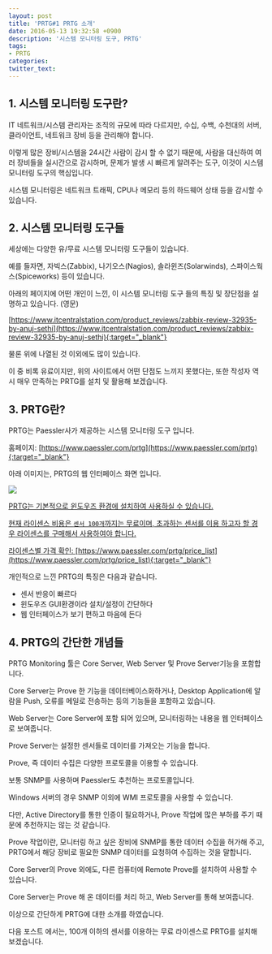 ```yaml
---
layout: post
title: 'PRTG#1 PRTG 소개'
date: 2016-05-13 19:32:58 +0900
description: '시스템 모니터링 도구, PRTG'
tags:
- PRTG
categories:
twitter_text:
---
```


## 1. 시스템 모니터링 도구란?

IT 네트워크/시스템 관리자는 조직의 규모에 따라 다르지만, 수십, 수백, 수천대의 서버, 클라이언트, 네트워크 장비 등을 관리해야 합니다.

이렇게 많은 장비/시스템을 24시간 사람이 감시 할 수 없기 때문에, 사람을 대신하여 여러 장비들을 실시간으로 감시하며, 문제가 발생 시 빠르게 알려주는 도구, 이것이 시스템 모니터링 도구의 핵심입니다.

시스템 모니터링은 네트워크 트래픽, CPU나 메모리 등의 하드웨어 상태 등을 감시할 수 있습니다.

## 2. 시스템 모니터링 도구들

세상에는 다양한 유/무료 시스템 모니터링 도구들이 있습니다.

예를 들자면, 자빅스(Zabbix), 나기오스(Nagios), 솔라윈즈(Solarwinds), 스파이스웍스(Spiceworks) 등이 있습니다.

아래의 페이지에 어떤 개인이 느낀, 이 시스템 모니터링 도구 들의 특징 및 장단점을 설명하고 있습니다. (영문)

[https://www.itcentralstation.com/product_reviews/zabbix-review-32935-by-anuj-sethi](https://www.itcentralstation.com/product_reviews/zabbix-review-32935-by-anuj-sethi){:target="_blank"}

물론 위에 나열된 것 이외에도 많이 있습니다.

이 중 비록 유료이지만, 위의 사이트에서 어떤 단점도 느끼지 못했다는, 또한 작성자 역시 매우 만족하는 PRTG를 설치 및 활용해 보겠습니다.

## 3. PRTG란?

PRTG는 Paessler사가 제공하는 시스템 모니터링 도구 입니다.

홈페이지: [https://www.paessler.com/prtg](https://www.paessler.com/prtg){:target="_blank"}

아래 이미지는, PRTG의 웹 인터페이스 화면 입니다.

<a href="http://minibrary.com/blogimg/PRTG01.png" data-lightbox="139"><img src="http://minibrary.com/blogimg/PRTG01.png">

PRTG는 기본적으로 윈도우즈 환경에 설치하여 사용하실 수 있습니다.

현재 라이센스 비용은 `센서 100개`까지는 무료이며, 초과하는 센서를 이용 하고자 할 경우 라이센스를 구매해서 사용하여야 합니다.

라이센스별 가격 확인: [https://www.paessler.com/prtg/price_list](https://www.paessler.com/prtg/price_list){:target="_blank"}

개인적으로 느낀 PRTG의 특징은 다음과 같습니다.

* 센서 반응이 빠르다
* 윈도우즈 GUI환경이라 설치/설정이 간단하다
* 웹 인터페이스가 보기 편하고 마음에 든다

## 4. PRTG의 간단한 개념들

PRTG Monitoring 툴은 Core Server, Web Server 및 Prove Server기능을 포함합니다.

Core Server는 Prove 한 기능을 데이터베이스화하거나, Desktop Application에 알람을 Push, 오류를 메일로 전송하는 등의 기능들을 포함하고 있습니다.

Web Server는 Core Server에 포함 되어 있으며, 모니터링하는 내용을 웹 인터페이스로 보여줍니다.

Prove Server는 설정한 센서들로 데이터를 가져오는 기능을 합니다.

Prove, 즉 데이터 수집은 다양한 프로토콜을 이용할 수 있습니다.

보통 SNMP를 사용하며 Paessler도 추천하는 프로토콜입니다.

Windows 서버의 경우 SNMP 이외에 WMI 프로토콜을 사용할 수 있습니다.

다만, Active Directory를 통한 인증이 필요하거나, Prove 작업에 많은 부하를 주기 때문에 추천하지는 않는 것 같습니다.

Prove 작업이란, 모니터링 하고 싶은 장비에 SNMP를 통한 데이터 수집을 허가해 주고, PRTG에서 해당 장비로 필요한 SNMP 데이터를 요청하여 수집하는 것을 말합니다.


Core Server의 Prove 외에도, 다른 컴퓨터에 Remote Prove를 설치하여 사용할 수 있습니다.

Core Server는 Prove 해 온 데이터를 처리 하고, Web Server를 통해 보여줍니다.

이상으로 간단하게 PRTG에 대한 소개를 하였습니다.

다음 포스트 에서는, 100개 이하의 센서를 이용하는 무료 라이센스로 PRTG를 설치해 보겠습니다.
